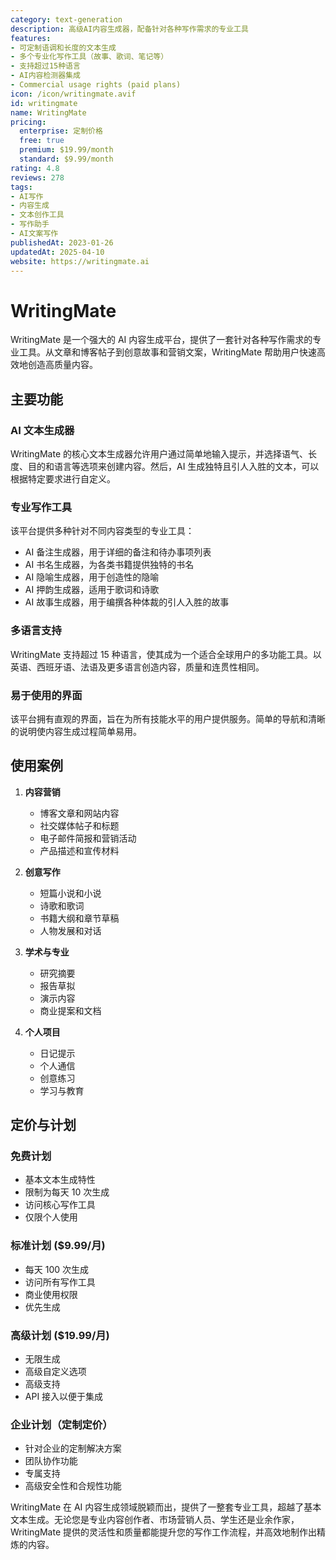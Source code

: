 ```yaml
---
category: text-generation
description: 高级AI内容生成器，配备针对各种写作需求的专业工具
features:
- 可定制语调和长度的文本生成
- 多个专业化写作工具（故事、歌词、笔记等）
- 支持超过15种语言
- AI内容检测器集成
- Commercial usage rights (paid plans)
icon: /icon/writingmate.avif
id: writingmate
name: WritingMate
pricing:
  enterprise: 定制价格
  free: true
  premium: $19.99/month
  standard: $9.99/month
rating: 4.8
reviews: 278
tags:
- AI写作
- 内容生成
- 文本创作工具
- 写作助手
- AI文案写作
publishedAt: 2023-01-26
updatedAt: 2025-04-10
website: https://writingmate.ai
---
```

# WritingMate

WritingMate 是一个强大的 AI 内容生成平台，提供了一套针对各种写作需求的专业工具。从文章和博客帖子到创意故事和营销文案，WritingMate 帮助用户快速高效地创造高质量内容。

## 主要功能

### AI 文本生成器
WritingMate 的核心文本生成器允许用户通过简单地输入提示，并选择语气、长度、目的和语言等选项来创建内容。然后，AI 生成独特且引人入胜的文本，可以根据特定要求进行自定义。

### 专业写作工具
该平台提供多种针对不同内容类型的专业工具：
- AI 备注生成器，用于详细的备注和待办事项列表
- AI 书名生成器，为各类书籍提供独特的书名
- AI 隐喻生成器，用于创造性的隐喻
- AI 押韵生成器，适用于歌词和诗歌
- AI 故事生成器，用于编撰各种体裁的引人入胜的故事

### 多语言支持
WritingMate 支持超过 15 种语言，使其成为一个适合全球用户的多功能工具。以英语、西班牙语、法语及更多语言创造内容，质量和连贯性相同。

### 易于使用的界面
该平台拥有直观的界面，旨在为所有技能水平的用户提供服务。简单的导航和清晰的说明使内容生成过程简单易用。

## 使用案例

1. **内容营销**
   - 博客文章和网站内容
   - 社交媒体帖子和标题
   - 电子邮件简报和营销活动
   - 产品描述和宣传材料

2. **创意写作**
   - 短篇小说和小说
   - 诗歌和歌词
   - 书籍大纲和章节草稿
   - 人物发展和对话

3. **学术与专业**
   - 研究摘要
   - 报告草拟
   - 演示内容
   - 商业提案和文档

4. **个人项目**
   - 日记提示
   - 个人通信
   - 创意练习
   - 学习与教育

## 定价与计划

### 免费计划
- 基本文本生成特性
- 限制为每天 10 次生成
- 访问核心写作工具
- 仅限个人使用

### 标准计划 ($9.99/月)
- 每天 100 次生成
- 访问所有写作工具
- 商业使用权限
- 优先生成

### 高级计划 ($19.99/月)
- 无限生成
- 高级自定义选项
- 高级支持
- API 接入以便于集成

### 企业计划（定制定价）
- 针对企业的定制解决方案
- 团队协作功能
- 专属支持
- 高级安全性和合规性功能

WritingMate 在 AI 内容生成领域脱颖而出，提供了一整套专业工具，超越了基本文本生成。无论您是专业内容创作者、市场营销人员、学生还是业余作家，WritingMate 提供的灵活性和质量都能提升您的写作工作流程，并高效地制作出精炼的内容。